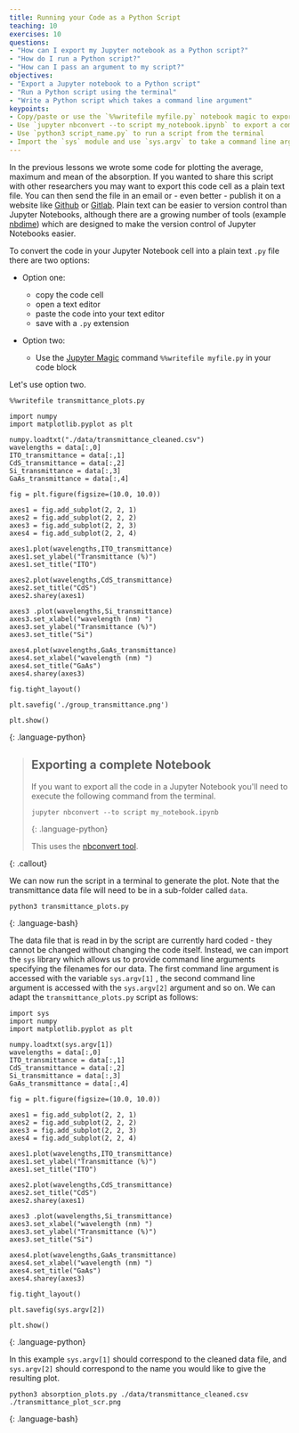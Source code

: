 ```yaml
---
title: Running your Code as a Python Script
teaching: 10
exercises: 10
questions:
- "How can I export my Jupyter notebook as a Python script?"
- "How do I run a Python script?"
- "How can I pass an argument to my script?"
objectives:
- "Export a Jupyter notebook to a Python script"
- "Run a Python script using the terminal"
- "Write a Python script which takes a command line argument"
keypoints:
- Copy/paste or use the `%%writefile myfile.py` notebook magic to export a single cell
- Use `jupyter nbconvert --to script my_notebook.ipynb` to export a complete notebook 
- Use `python3 script_name.py` to run a script from the terminal
- Import the `sys` module and use `sys.argv` to take a command line argument
---
```


In the previous lessons we wrote some code for plotting the average, maximum and mean of the absorption.
If you wanted to share this script with other researchers you may want to export this code cell as a plain text file. You can then send the file in an email or - even better - publish it on a website like [Github](https://github.com) or [Gitlab](https://gitlab.com). Plain text can be easier to version control than Jupyter Notebooks, although there are a growing number of tools (example [nbdime](https://github.com/jupyter/nbdime)) which are designed to make the version control of Jupyter Notebooks easier.

To convert the code in your Jupyter Notebook cell into a plain text `.py` file there are two options:

- Option one:
	- copy the code cell
	- open a text editor
	- paste the code into your text editor
	- save with a `.py` extension

- Option two:
	- Use the [Jupyter Magic](https://ipython.readthedocs.io/en/stable/interactive/magics.html) command `%%writefile myfile.py` in your code block

Let's use option two.

~~~
%%writefile transmittance_plots.py

import numpy
import matplotlib.pyplot as plt

numpy.loadtxt("./data/transmittance_cleaned.csv")
wavelengths = data[:,0]
ITO_transmittance = data[:,1]
CdS_transmittance = data[:,2]
Si_transmittance = data[:,3]
GaAs_transmittance = data[:,4]

fig = plt.figure(figsize=(10.0, 10.0))

axes1 = fig.add_subplot(2, 2, 1)
axes2 = fig.add_subplot(2, 2, 2)
axes3 = fig.add_subplot(2, 2, 3)
axes4 = fig.add_subplot(2, 2, 4)

axes1.plot(wavelengths,ITO_transmittance)
axes1.set_ylabel("Transmittance (%)")
axes1.set_title("ITO")

axes2.plot(wavelengths,CdS_transmittance)
axes2.set_title("CdS")
axes2.sharey(axes1)

axes3 .plot(wavelengths,Si_transmittance)
axes3.set_xlabel("wavelength (nm) ")
axes3.set_ylabel("Transmittance (%)")
axes3.set_title("Si")

axes4.plot(wavelengths,GaAs_transmittance)
axes4.set_xlabel("wavelength (nm) ")
axes4.set_title("GaAs")
axes4.sharey(axes3)

fig.tight_layout()

plt.savefig('./group_transmittance.png')

plt.show()
~~~
{: .language-python}

> ## Exporting a complete Notebook
>
> If you want to export all the code in a Jupyter Notebook
> you'll need to execute the following command
> from the terminal.
>
> ~~~
> jupyter nbconvert --to script my_notebook.ipynb
> ~~~
> {: .language-python}
>
>
> This uses the [nbconvert tool](https://github.com/jupyter/nbconvert).
> 
{: .callout}

We can now run the script in a terminal to generate the plot. Note that the transmittance data file will need to be in a  sub-folder called `data`.

~~~
python3 transmittance_plots.py
~~~
{: .language-bash}

The data file that is read in by the script are currently hard coded - they cannot be changed without changing the code itself. Instead, we can import the `sys` library which allows us to provide command line arguments specifying the filenames for our data. The first command line argument is accessed with the variable `sys.argv[1]` , the second command line argument is accessed with the `sys.argv[2]` argument and so on. We can adapt the `transmittance_plots.py` script as follows:

~~~
import sys
import numpy
import matplotlib.pyplot as plt

numpy.loadtxt(sys.argv[1])
wavelengths = data[:,0]
ITO_transmittance = data[:,1]
CdS_transmittance = data[:,2]
Si_transmittance = data[:,3]
GaAs_transmittance = data[:,4]

fig = plt.figure(figsize=(10.0, 10.0))

axes1 = fig.add_subplot(2, 2, 1)
axes2 = fig.add_subplot(2, 2, 2)
axes3 = fig.add_subplot(2, 2, 3)
axes4 = fig.add_subplot(2, 2, 4)

axes1.plot(wavelengths,ITO_transmittance)
axes1.set_ylabel("Transmittance (%)")
axes1.set_title("ITO")

axes2.plot(wavelengths,CdS_transmittance)
axes2.set_title("CdS")
axes2.sharey(axes1)

axes3 .plot(wavelengths,Si_transmittance)
axes3.set_xlabel("wavelength (nm) ")
axes3.set_ylabel("Transmittance (%)")
axes3.set_title("Si")

axes4.plot(wavelengths,GaAs_transmittance)
axes4.set_xlabel("wavelength (nm) ")
axes4.set_title("GaAs")
axes4.sharey(axes3)

fig.tight_layout()

plt.savefig(sys.argv[2])

plt.show()
~~~
{: .language-python}

In this example `sys.argv[1]` should correspond to the cleaned data file, and `sys.argv[2]` should correspond to the name you would like to give the resulting plot. 

~~~
python3 absorption_plots.py ./data/transmittance_cleaned.csv ./transmittance_plot_scr.png
~~~
{: .language-bash}
